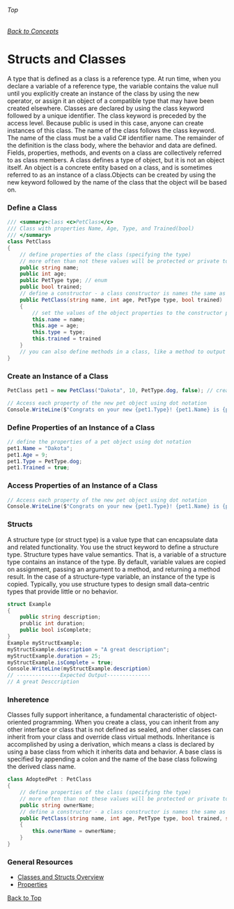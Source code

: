 ###### Top
###### [Back to Concepts](./README.md)
# Structs and Classes
A type that is defined as a class is a reference type. At run time, when you declare a variable of a reference type, the variable contains the value null until you explicitly create an instance of the class by using the new operator, or assign it an object of a compatible type that may have been created elsewhere. Classes are declared by using the class keyword followed by a unique identifier. The class keyword is preceded by the access level. Because public is used in this case, anyone can create instances of this class. The name of the class follows the class keyword. The name of the class must be a valid C# identifier name. The remainder of the definition is the class body, where the behavior and data are defined. Fields, properties, methods, and events on a class are collectively referred to as class members. A class defines a type of object, but it is not an object itself. An object is a concrete entity based on a class, and is sometimes referred to as an instance of a class.Objects can be created by using the new keyword followed by the name of the class that the object will be based on.
### Define a Class
```c#
/// <summary>class <c>PetClass</c>
/// Class with properties Name, Age, Type, and Trained(bool)
/// </summary>
class PetClass  
{
    // define properties of the class (specifying the type)
    // more often than not these values will be protected or private to limit access/visibility
    public string name;
    public int age;
    public PetType type; // enum
    public bool trained;
    // define a constructor - a class constructor is names the same as the class and does not have a return type
    public PetClass(string name, int age, PetType type, bool trained)
    {
        // set the values of the object properties to the constructor parameters
        this.name = name;
        this.age = age;
        this.type = type;
        this.trained = trained
    }
    // you can also define methods in a class, like a method to output the properties of a class instance to the console
}
```
### Create an Instance of a Class
```c#
PetClass pet1 = new PetClass("Dakota", 10, PetType.dog, false); // create a new instance of the class

// Access each property of the new pet object using dot notation
Console.WriteLine($"Congrats on your new {pet1.Type}! {pet1.Name} is {pet1.Age} years old. It is {pet1.Trained} that they are trained.");
```
### Define Properties of an Instance of a Class
```c#
// define the properties of a pet object using dot notation
pet1.Name = "Dakota";
pet1.Age = 9;
pet1.Type = PetType.dog;  
pet1.Trained = true;
```
### Access Properties of an Instance of a Class
```c#
// Access each property of the new pet object using dot notation
Console.WriteLine($"Congrats on your new {pet1.Type}! {pet1.Name} is {pet1.Age} years old. It is {pet1.Trained} that they are trained.");
```
### Structs
A structure type (or struct type) is a value type that can encapsulate data and related functionality. You use the struct keyword to define a structure type. Structure types have value semantics. That is, a variable of a structure type contains an instance of the type. By default, variable values are copied on assignment, passing an argument to a method, and returning a method result. In the case of a structure-type variable, an instance of the type is copied. Typically, you use structure types to design small data-centric types that provide little or no behavior.
```c#
struct Example
{
    public string description;
    prublic int duration;
    public bool isComplete;
}
Example myStructExample;
myStructExample.description = "A great description";
myStructExample.duration = 25;
myStructExample.isComplete = true;
Console.WriteLine(myStructExample.description)
// --------------Expected Output--------------
// A great Desccription
```
### Inheretence
Classes fully support inheritance, a fundamental characteristic of object-oriented programming. When you create a class, you can inherit from any other interface or class that is not defined as sealed, and other classes can inherit from your class and override class virtual methods. Inheritance is accomplished by using a derivation, which means a class is declared by using a base class from which it inherits data and behavior. A base class is specified by appending a colon and the name of the base class following the derived class name.

```c#
class AdoptedPet : PetClass  
{
    // define properties of the class (specifying the type)
    // more often than not these values will be protected or private to limit access/visibility
    public string ownerName;
    // define a constructor - a class constructor is names the same as the class and does not have a return type
    public PetClass(string name, int age, PetType type, bool trained, string owerName) : base(name, age, type, bool)
    {
        this.ownerName = ownerName;
    }
}
```
### General Resources 
- [Classes and Structs Overview](https://docs.microsoft.com/en-us/dotnet/csharp/programming-guide/classes-and-structs/)
- [Properties](https://codeasy.net/lesson/properties)

[Back to Top](#Top)
